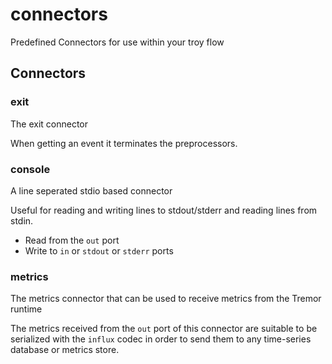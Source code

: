 
# connectors

 Predefined Connectors for use within your troy flow
## Connectors
### exit
The exit connector

When getting an event it terminates the preprocessors.
### console
A line seperated stdio based connector

Useful for reading and writing lines to stdout/stderr and reading lines from stdin.
- Read from the `out` port
- Write to `in` or `stdout` or `stderr` ports
### metrics
The metrics connector that can be used to receive metrics from the Tremor runtime

The metrics received from the `out` port of this connector are suitable to be serialized with the `influx` codec
in order to send them to any time-series database or metrics store.
